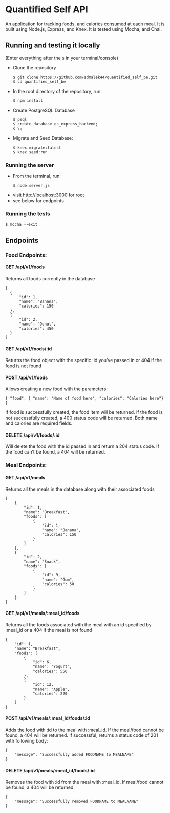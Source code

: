 
# Quantified Self API  
An application for tracking foods, and calories consumed at each meal. It is built using Node.js, Express, and Knex. It is tested using Mocha, and Chai. 

## Running and testing it locally
(Enter everything after the `$` in your terminal/console)  

- Clone the repository
  ```
  $ git clone https://github.com/sdmalek44/quantified_self_be.git
  $ cd quantified_self_be
  ```
- In the root directory of the repository, run:
  ```
  $ npm install
  ```
- Create PostgreSQL Database
  ```
  $ psql 
  $ create database qs_express_backend;
  $ \q
  ```
  
- Migrate and Seed Database:
  ```
  $ knex migrate:latest
  $ knex seed:run
  ```
### Running the server
- From the terminal, run:
  ```
  $ node server.js
  ```
- visit http://localhost:3000 for root
- see below for endpoints

### Running the tests
  ```
  $ mocha --exit
  ```
  
## Endpoints  
### Food Endpoints:   

  
#### GET /api/v1/foods

Returns all foods currently in the database  
``` 
[
  {
      "id": 1,
      "name": "Banana",
      "calories": 150
  },
  {
      "id": 2,
      "name": "Donut",
      "calories": 450
  }
]
``` 
  
#### GET /api/v1/foods/:id  

Returns the food object with the specific :id you’ve passed in or 404 if the food is not found  
  
 
#### POST /api/v1/foods 
Allows creating a new food with the parameters:  
``` 
{ "food": { "name": "Name of food here", "calories": "Calories here"} }  
```
If food is successfully created, the food item will be returned. If the food is not successfully created, a 400 status code will be returned. Both name and calories are required fields.  
#### DELETE /api/v1/foods/:id 

Will delete the food with the id passed in and return a 204 status code. If the food can’t be found, a 404 will be returned.  
  
### Meal Endpoints:  

#### GET /api/v1/meals
 
Returns all the meals in the database along with their associated foods  
```
[
    {
        "id": 1,
        "name": "Breakfast",
        "foods": [
            {
                "id": 1,
                "name": "Banana",
                "calories": 150
            }
        ]
    },
    {
        "id": 2,
        "name": "Snack",
        "foods": [
            {
                "id": 9,
                "name": "Gum",
                "calories": 50
            }
        ]
    }
[
``` 

#### GET /api/v1/meals/:meal_id/foods
  
Returns all the foods associated with the meal with an id specified by :meal_id or a 404 if the meal is not found
```
{
    "id": 1,
    "name": "Breakfast",
    "foods": [
        {
            "id": 6,
            "name": "Yogurt",
            "calories": 550
        },
        {
            "id": 12,
            "name": "Apple",
            "calories": 220
        }
    ]
}
```

#### POST /api/v1/meals/:meal_id/foods/:id 

Adds the food with :id to the meal with :meal_id. If the meal/food cannot be found, a 404 will be returned.
If successful, returns a status code of 201 with following body:  
```
{
    "message": "Successfully added FOODNAME to MEALNAME"
}
```

#### DELETE /api/v1/meals/:meal_id/foods/:id

Removes the food with :id from the meal with :meal_id. If meal/food cannot be found, a 404 will be returned.  
```
{
    "message": "Successfully removed FOODNAME to MEALNAME"
}
```

